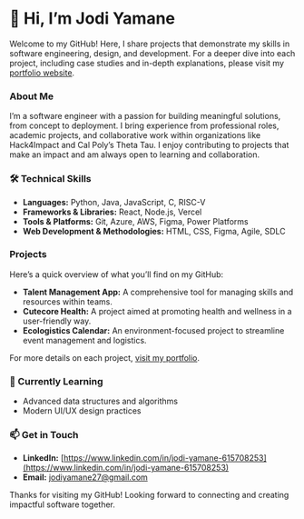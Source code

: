 # 👋 Hi, I’m Jodi Yamane

Welcome to my GitHub! Here, I share projects that demonstrate my skills in software engineering, design, and development. For a deeper dive into each project, including case studies and in-depth explanations, please visit my [portfolio website](https://your-portfolio-link.com).

### About Me
I’m a software engineer with a passion for building meaningful solutions, from concept to deployment. I bring experience from professional roles, academic projects, and collaborative work within organizations like Hack4Impact and Cal Poly’s Theta Tau. I enjoy contributing to projects that make an impact and am always open to learning and collaboration.

### 🛠️ Technical Skills
- **Languages:** Python, Java, JavaScript, C, RISC-V
- **Frameworks & Libraries:** React, Node.js, Vercel
- **Tools & Platforms:** Git, Azure, AWS, Figma, Power Platforms
- **Web Development & Methodologies:** HTML, CSS, Figma, Agile, SDLC

### Projects
Here’s a quick overview of what you’ll find on my GitHub:
- **Talent Management App:** A comprehensive tool for managing skills and resources within teams.
- **Cutecore Health:** A project aimed at promoting health and wellness in a user-friendly way.
- **Ecologistics Calendar:** An environment-focused project to streamline event management and logistics.

For more details on each project, [visit my portfolio](http://localhost:5173).

### 🌱 Currently Learning
- Advanced data structures and algorithms
- Modern UI/UX design practices

### 📫 Get in Touch
- **LinkedIn:** [https://www.linkedin.com/in/jodi-yamane-615708253](https://www.linkedin.com/in/jodi-yamane-615708253)
- **Email:** jodiyamane27@gmail.com

Thanks for visiting my GitHub! Looking forward to connecting and creating impactful software together.

